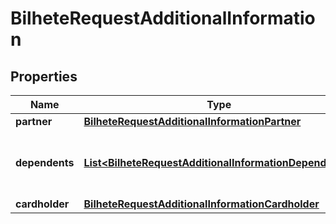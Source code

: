 
# BilheteRequestAdditionalInformation

## Properties
Name | Type | Description | Notes
------------ | ------------- | ------------- | -------------
**partner** | [**BilheteRequestAdditionalInformationPartner**](BilheteRequestAdditionalInformationPartner.md) |  |  [optional]
**dependents** | [**List&lt;BilheteRequestAdditionalInformationDependents&gt;**](BilheteRequestAdditionalInformationDependents.md) | The registered user&#39;s children information |  [optional]
**cardholder** | [**BilheteRequestAdditionalInformationCardholder**](BilheteRequestAdditionalInformationCardholder.md) |  |  [optional]



